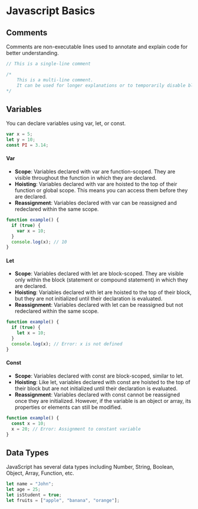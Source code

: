 # Javascript Basics

## Comments

Comments are non-executable lines used to annotate and explain code for better understanding.

```js
// This is a single-line comment

/*
    This is a multi-line comment.
    It can be used for longer explanations or to temporarily disable blocks of code.
*/
```

## Variables

You can declare variables using var, let, or const.

```js
var x = 5;
let y = 10;
const PI = 3.14;
```

#### Var

- **Scope**: Variables declared with var are function-scoped. They are visible throughout the function in which they are declared.
- **Hoisting**: Variables declared with var are hoisted to the top of their function or global scope. This means you can access them before they are declared.
- **Reassignment**: Variables declared with var can be reassigned and redeclared within the same scope.

```js
function example() {
  if (true) {
    var x = 10;
  }
  console.log(x); // 10
}
```

#### Let

- **Scope**: Variables declared with let are block-scoped. They are visible only within the block (statement or compound statement) in which they are declared.
- **Hoisting**: Variables declared with let are hoisted to the top of their block, but they are not initialized until their declaration is evaluated.
- **Reassignment**: Variables declared with let can be reassigned but not redeclared within the same scope.

```js
function example() {
  if (true) {
    let x = 10;
  }
  console.log(x); // Error: x is not defined
}
```

#### Const

- **Scope**: Variables declared with const are block-scoped, similar to let.
- **Hoisting**: Like let, variables declared with const are hoisted to the top of their block but are not initialized until their declaration is evaluated.
- **Reassignment**: Variables declared with const cannot be reassigned once they are initialized. However, if the variable is an object or array, its properties or elements can still be modified.

```js
function example() {
  const x = 10;
  x = 20; // Error: Assignment to constant variable
}
```

## Data Types

JavaScript has several data types including Number, String, Boolean, Object, Array, Function, etc.

```js
let name = "John";
let age = 25;
let isStudent = true;
let fruits = ["apple", "banana", "orange"];
```
